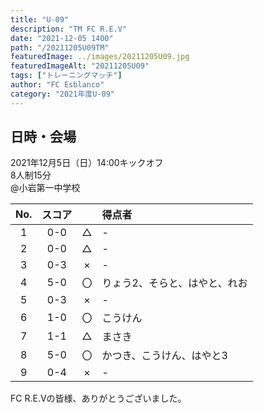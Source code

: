 ```yaml
---
title: "U-09"
description: "TM FC R.E.V"
date: "2021-12-05 1400"
path: "/20211205U09TM"
featuredImage: ../images/20211205U09.jpg
featuredImageAlt: "20211205U09"
tags: ["トレーニングマッチ"]
author: "FC Esblanco"
category: "2021年度U-09"
---
```


## 日時・会場

2021年12月5日（日）14:00キックオフ<br>
8人制15分<br>
@小岩第一中学校

| No.| スコア |   | 得点者  |
|:--:|:------:|:-:|:--------|
| 1  | 0-0 | △ |-|
| 2  | 0-0 | △ |-|
| 3  | 0-3 | × |-|
| 4  | 5-0 | 〇 |りょう2、そらと、はやと、れお|
| 5  | 0-3 | × |-|
| 6  | 1-0 | 〇 |こうけん|
| 7  | 1-1 | △ |まさき|
| 8  | 5-0 | 〇 |かつき、こうけん、はやと3|
| 9  | 0-4 | × |-|

FC R.E.Vの皆様、ありがとうございました。
